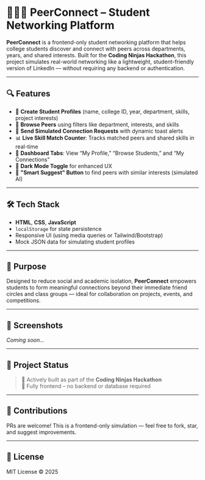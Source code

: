 # 🧑‍🤝‍🧑 PeerConnect – Student Networking Platform

**PeerConnect** is a frontend-only student networking platform that helps college students discover and connect with peers across departments, years, and shared interests. Built for the **Coding Ninjas Hackathon**, this project simulates real-world networking like a lightweight, student-friendly version of LinkedIn — without requiring any backend or authentication.

---

## 🔍 Features

- 📝 **Create Student Profiles** (name, college ID, year, department, skills, project interests)
- 🔎 **Browse Peers** using filters like department, interests, and skills
- 🤝 **Send Simulated Connection Requests** with dynamic toast alerts
- 📊 **Live Skill Match Counter**: Tracks matched peers and shared skills in real-time
- 📂 **Dashboard Tabs**: View “My Profile,” “Browse Students,” and “My Connections”
- 🌙 **Dark Mode Toggle** for enhanced UX
- 🧠 **"Smart Suggest" Button** to find peers with similar interests (simulated AI)

---

## 🛠️ Tech Stack

- **HTML**, **CSS**, **JavaScript**
- `localStorage` for state persistence
- Responsive UI (using media queries or Tailwind/Bootstrap)
- Mock JSON data for simulating student profiles

---

## 🚀 Purpose

Designed to reduce social and academic isolation, **PeerConnect** empowers students to form meaningful connections beyond their immediate friend circles and class groups — ideal for collaboration on projects, events, and competitions.

---

## 📸 Screenshots

*Coming soon…*

---

## 📁 Project Status

> 🔧 Actively built as part of the **Coding Ninjas Hackathon**  
> 🧪 Fully frontend – no backend or database required

---

## 🙌 Contributions

PRs are welcome! This is a frontend-only simulation — feel free to fork, star, and suggest improvements.

---

## 📜 License

MIT License © 2025
